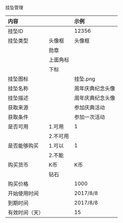 挂坠管理

| 内容 |  | 示例 |
| :--- | :--- | :--- |
| 挂坠ID |  | 12356 |
| 挂坠类型 | 头像框 | 头像框 |
|  | 勋章 |  |
|  | 上面角标 |  |
|  | 下标 |  |
| 挂坠图标 |  | 挂坠.png |
| 挂坠名称 |  | 周年庆典纪念头像 |
| 挂坠描述 |  | 周年庆典纪念头像 |
| 获取来源 |  | 参加庆典活动 |
| 获取条件 |  | 参加一次活动 |
| 是否可用 | 1.可用 | 1 |
|  | 2.不可用 |  |
| 是否能够购买 | 1.可以 | 1 |
|  | 2.不能 |  |
| 购买货币 | K币 | K币 |
|  | 钻石 |  |
| 购买价格 |  | 1000 |
| 开始使用时间 |  | 2017/8/8 |
| 到期时间 |  | 2017/8/8 |
| 有效时间（天） |  | 15 |



